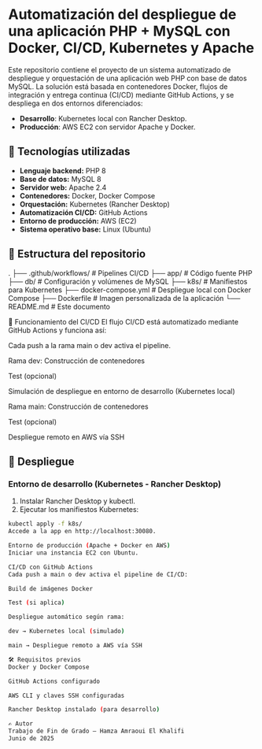 # Automatización del despliegue de una aplicación PHP + MySQL con Docker, CI/CD, Kubernetes y Apache

Este repositorio contiene el proyecto de un sistema automatizado de despliegue y orquestación de una aplicación web PHP con base de datos MySQL. La solución está basada en contenedores Docker, flujos de integración y entrega continua (CI/CD) mediante GitHub Actions, y se despliega en dos entornos diferenciados:

- **Desarrollo**: Kubernetes local con Rancher Desktop.
- **Producción**: AWS EC2 con servidor Apache y Docker.

## 🧱 Tecnologías utilizadas

- **Lenguaje backend:** PHP 8
- **Base de datos:** MySQL 8
- **Servidor web:** Apache 2.4
- **Contenedores:** Docker, Docker Compose
- **Orquestación:** Kubernetes (Rancher Desktop)
- **Automatización CI/CD:** GitHub Actions
- **Entorno de producción:** AWS (EC2)
- **Sistema operativo base:** Linux (Ubuntu)

## 📁 Estructura del repositorio

.
├── .github/workflows/ # Pipelines CI/CD
├── app/ # Código fuente PHP
├── db/ # Configuración y volúmenes de MySQL
├── k8s/ # Manifiestos para Kubernetes
├── docker-compose.yml # Despliegue local con Docker Compose
├── Dockerfile # Imagen personalizada de la aplicación
└── README.md # Este documento

🔄 Funcionamiento del CI/CD
El flujo CI/CD está automatizado mediante GitHub Actions y funciona así:

Cada push a la rama main o dev activa el pipeline.

Rama dev:
Construcción de contenedores

Test (opcional)

Simulación de despliegue en entorno de desarrollo (Kubernetes local)

Rama main:
Construcción de contenedores

Test (opcional)

Despliegue remoto en AWS vía SSH

## 🚀 Despliegue

### Entorno de desarrollo (Kubernetes - Rancher Desktop)

1. Instalar Rancher Desktop y kubectl.
2. Ejecutar los manifiestos Kubernetes:

```bash
kubectl apply -f k8s/
Accede a la app en http://localhost:30080.

Entorno de producción (Apache + Docker en AWS)
Iniciar una instancia EC2 con Ubuntu.

CI/CD con GitHub Actions
Cada push a main o dev activa el pipeline de CI/CD:

Build de imágenes Docker

Test (si aplica)

Despliegue automático según rama:

dev → Kubernetes local (simulado)

main → Despliegue remoto a AWS vía SSH

🛠️ Requisitos previos
Docker y Docker Compose

GitHub Actions configurado

AWS CLI y claves SSH configuradas

Rancher Desktop instalado (para desarrollo)

✍️ Autor
Trabajo de Fin de Grado — Hamza Amraoui El Khalifi
Junio de 2025
